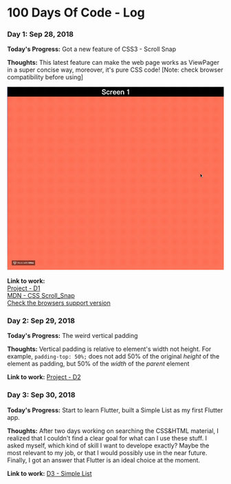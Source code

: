 # 100 Days Of Code - Log

### Day 1: Sep 28, 2018 


**Today's Progress:** Got a new feature of CSS3 - Scroll Snap

**Thoughts:** This latest feature can make the web page works as ViewPager in a super concise way, moreover, it's pure CSS code! [Note: check browser compatibility before using]

![Gif of D1_SnapScroll](./codebase/CSS/screenshots/d1-scroll_snap.gif)

**Link to work:** 
<br> [Project - D1](./CSS/D1-SnappyScroll.html)
<br> [MDN - CSS Scroll_Snap](https://developer.mozilla.org/en-US/docs/Web/CSS/CSS_Scroll_Snap)
<br> [Check the browsers support version](https://caniuse.com/#search=scroll-snap)

### Day 2: Sep 29, 2018 


**Today's Progress:** The weird vertical padding

**Thoughts:** Vertical padding is relative to element's width not height. For example, `padding-top: 50%;` does not add 50% of the original *height* of the element as padding, but 50% of the *width* of the *parent* element


**Link to work:** [Project - D2](./codebase/CSS/D2-VerticalPadding.html)


### Day 3: Sep 30, 2018

**Today's Progress:** Start to learn Flutter, built a Simple List as my first Flutter app.

**Thoughts:** After two days working on searching the CSS&HTML material, I realized that I couldn't find a clear goal for what can I use these stuff. I asked myself, which kind of skill I want to develope exactly? Maybe the most relevant to my job, or that I would possibly use in the near future. Finally, I got an answer that Flutter is an ideal choice at the moment.

**Link to work:** [D3 - Simple List](./codebase/Flutter/simplelist)

